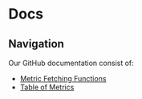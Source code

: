 # Docs

## Navigation

Our GitHub documentation consist of:

- [Metric Fetching Functions](./metric-fetching-functions.md)
- [Table of Metrics](./metrics-description.md)